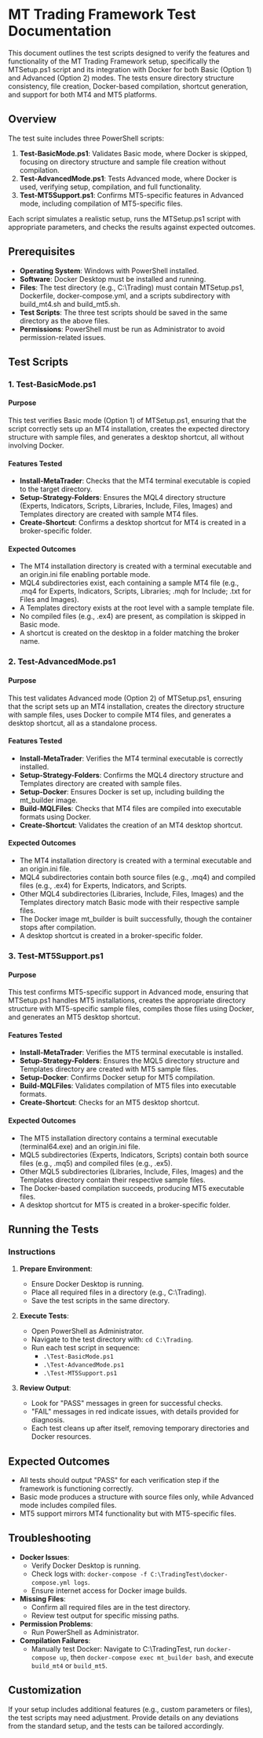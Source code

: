 # MT Trading Framework Test Documentation

This document outlines the test scripts designed to verify the features and functionality of the MT Trading Framework setup, specifically the MTSetup.ps1 script and its integration with Docker for both Basic (Option 1) and Advanced (Option 2) modes. The tests ensure directory structure consistency, file creation, Docker-based compilation, shortcut generation, and support for both MT4 and MT5 platforms.

## Overview

The test suite includes three PowerShell scripts:

1. **Test-BasicMode.ps1**: Validates Basic mode, where Docker is skipped, focusing on directory structure and sample file creation without compilation.
2. **Test-AdvancedMode.ps1**: Tests Advanced mode, where Docker is used, verifying setup, compilation, and full functionality.
3. **Test-MT5Support.ps1**: Confirms MT5-specific features in Advanced mode, including compilation of MT5-specific files.

Each script simulates a realistic setup, runs the MTSetup.ps1 script with appropriate parameters, and checks the results against expected outcomes.

## Prerequisites

- **Operating System**: Windows with PowerShell installed.
- **Software**: Docker Desktop must be installed and running.
- **Files**: The test directory (e.g., C:\Trading) must contain MTSetup.ps1, Dockerfile, docker-compose.yml, and a scripts subdirectory with build_mt4.sh and build_mt5.sh.
- **Test Scripts**: The three test scripts should be saved in the same directory as the above files.
- **Permissions**: PowerShell must be run as Administrator to avoid permission-related issues.

## Test Scripts

### 1. Test-BasicMode.ps1

#### Purpose

This test verifies Basic mode (Option 1) of MTSetup.ps1, ensuring that the script correctly sets up an MT4 installation, creates the expected directory structure with sample files, and generates a desktop shortcut, all without involving Docker.

#### Features Tested

- **Install-MetaTrader**: Checks that the MT4 terminal executable is copied to the target directory.
- **Setup-Strategy-Folders**: Ensures the MQL4 directory structure (Experts, Indicators, Scripts, Libraries, Include, Files, Images) and Templates directory are created with sample MT4 files.
- **Create-Shortcut**: Confirms a desktop shortcut for MT4 is created in a broker-specific folder.

#### Expected Outcomes

- The MT4 installation directory is created with a terminal executable and an origin.ini file enabling portable mode.
- MQL4 subdirectories exist, each containing a sample MT4 file (e.g., .mq4 for Experts, Indicators, Scripts, Libraries; .mqh for Include; .txt for Files and Images).
- A Templates directory exists at the root level with a sample template file.
- No compiled files (e.g., .ex4) are present, as compilation is skipped in Basic mode.
- A shortcut is created on the desktop in a folder matching the broker name.

### 2. Test-AdvancedMode.ps1

#### Purpose

This test validates Advanced mode (Option 2) of MTSetup.ps1, ensuring that the script sets up an MT4 installation, creates the directory structure with sample files, uses Docker to compile MT4 files, and generates a desktop shortcut, all as a standalone process.

#### Features Tested

- **Install-MetaTrader**: Verifies the MT4 terminal executable is correctly installed.
- **Setup-Strategy-Folders**: Confirms the MQL4 directory structure and Templates directory are created with sample files.
- **Setup-Docker**: Ensures Docker is set up, including building the mt_builder image.
- **Build-MQLFiles**: Checks that MT4 files are compiled into executable formats using Docker.
- **Create-Shortcut**: Validates the creation of an MT4 desktop shortcut.

#### Expected Outcomes

- The MT4 installation directory is created with a terminal executable and an origin.ini file.
- MQL4 subdirectories contain both source files (e.g., .mq4) and compiled files (e.g., .ex4) for Experts, Indicators, and Scripts.
- Other MQL4 subdirectories (Libraries, Include, Files, Images) and the Templates directory match Basic mode with their respective sample files.
- The Docker image mt_builder is built successfully, though the container stops after compilation.
- A desktop shortcut is created in a broker-specific folder.

### 3. Test-MT5Support.ps1

#### Purpose

This test confirms MT5-specific support in Advanced mode, ensuring that MTSetup.ps1 handles MT5 installations, creates the appropriate directory structure with MT5-specific sample files, compiles those files using Docker, and generates an MT5 desktop shortcut.

#### Features Tested

- **Install-MetaTrader**: Verifies the MT5 terminal executable is installed.
- **Setup-Strategy-Folders**: Ensures the MQL5 directory structure and Templates directory are created with MT5 sample files.
- **Setup-Docker**: Confirms Docker setup for MT5 compilation.
- **Build-MQLFiles**: Validates compilation of MT5 files into executable formats.
- **Create-Shortcut**: Checks for an MT5 desktop shortcut.

#### Expected Outcomes

- The MT5 installation directory contains a terminal executable (terminal64.exe) and an origin.ini file.
- MQL5 subdirectories (Experts, Indicators, Scripts) contain both source files (e.g., .mq5) and compiled files (e.g., .ex5).
- Other MQL5 subdirectories (Libraries, Include, Files, Images) and the Templates directory contain their respective sample files.
- The Docker-based compilation succeeds, producing MT5 executable files.
- A desktop shortcut for MT5 is created in a broker-specific folder.

## Running the Tests

### Instructions

1. **Prepare Environment**:
   - Ensure Docker Desktop is running.
   - Place all required files in a directory (e.g., C:\Trading).
   - Save the test scripts in the same directory.

2. **Execute Tests**:
   - Open PowerShell as Administrator.
   - Navigate to the test directory with: `cd C:\Trading`.
   - Run each test script in sequence:
     - `.\Test-BasicMode.ps1`
     - `.\Test-AdvancedMode.ps1`
     - `.\Test-MT5Support.ps1`

3. **Review Output**:
   - Look for "PASS" messages in green for successful checks.
   - "FAIL" messages in red indicate issues, with details provided for diagnosis.
   - Each test cleans up after itself, removing temporary directories and Docker resources.

## Expected Outcomes

- All tests should output "PASS" for each verification step if the framework is functioning correctly.
- Basic mode produces a structure with source files only, while Advanced mode includes compiled files.
- MT5 support mirrors MT4 functionality but with MT5-specific files.

## Troubleshooting

- **Docker Issues**:
  - Verify Docker Desktop is running.
  - Check logs with: `docker-compose -f C:\TradingTest\docker-compose.yml logs`.
  - Ensure internet access for Docker image builds.
- **Missing Files**:
  - Confirm all required files are in the test directory.
  - Review test output for specific missing paths.
- **Permission Problems**:
  - Run PowerShell as Administrator.
- **Compilation Failures**:
  - Manually test Docker: Navigate to C:\TradingTest, run `docker-compose up`, then `docker-compose exec mt_builder bash`, and execute `build_mt4` or `build_mt5`.

## Customization

If your setup includes additional features (e.g., custom parameters or files), the test scripts may need adjustment. Provide details on any deviations from the standard setup, and the tests can be tailored accordingly.
